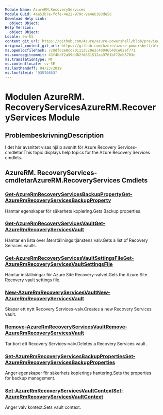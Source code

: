 ```yaml
---
Module Name: AzureRM.RecoveryServices
Module Guid: 4aa53b7e-fcfe-4e22-979c-9a4e6380de58
Download Help Link:
  object Object: 
Help Version:
  object Object: 
Locale: en-US
content_git_url: https://github.com/Azure/azure-powershell/blob/preview/src/ResourceManager/RecoveryServices/Commands.RecoveryServices/help/AzureRM.RecoveryServices.md
original_content_git_url: https://github.com/Azure/azure-powershell/blob/preview/src/ResourceManager/RecoveryServices/Commands.RecoveryServices/help/AzureRM.RecoveryServices.md
ms.openlocfilehash: 720df6ce8cc701113520e2c40046b40ce02ef771
ms.sourcegitcommit: 43f4bdf2a59dd82fd881512aa9761bf72eb5703c
ms.translationtype: MT
ms.contentlocale: sv-SE
ms.lasthandoff: 04/23/2019
ms.locfileid: "93570883"
---
```

# <span data-ttu-id="a3cab-101">Modulen AzureRM. RecoveryServices</span><span class="sxs-lookup"><span data-stu-id="a3cab-101">AzureRM.RecoveryServices Module</span></span>
## <span data-ttu-id="a3cab-102">Problembeskrivning</span><span class="sxs-lookup"><span data-stu-id="a3cab-102">Description</span></span>
<span data-ttu-id="a3cab-103">I det här avsnittet visas hjälp avsnitt för Azure Recovery Services-cmdletar.</span><span class="sxs-lookup"><span data-stu-id="a3cab-103">This topic displays help topics for the Azure Recovery Services cmdlets.</span></span>

## <span data-ttu-id="a3cab-104">AzureRM. RecoveryServices-cmdletar</span><span class="sxs-lookup"><span data-stu-id="a3cab-104">AzureRM.RecoveryServices Cmdlets</span></span>
### [<span data-ttu-id="a3cab-105">Get-AzureRmRecoveryServicesBackupProperty</span><span class="sxs-lookup"><span data-stu-id="a3cab-105">Get-AzureRmRecoveryServicesBackupProperty</span></span>](Get-AzureRmRecoveryServicesBackupProperty.md)
<span data-ttu-id="a3cab-106">Hämtar egenskaper för säkerhets kopiering.</span><span class="sxs-lookup"><span data-stu-id="a3cab-106">Gets Backup properties.</span></span>

### [<span data-ttu-id="a3cab-107">Get-AzureRmRecoveryServicesVault</span><span class="sxs-lookup"><span data-stu-id="a3cab-107">Get-AzureRmRecoveryServicesVault</span></span>](Get-AzureRmRecoveryServicesVault.md)
<span data-ttu-id="a3cab-108">Hämtar en lista över återställnings tjänstens valv.</span><span class="sxs-lookup"><span data-stu-id="a3cab-108">Gets a list of Recovery Services vaults.</span></span>

### [<span data-ttu-id="a3cab-109">Get-AzureRmRecoveryServicesVaultSettingsFile</span><span class="sxs-lookup"><span data-stu-id="a3cab-109">Get-AzureRmRecoveryServicesVaultSettingsFile</span></span>](Get-AzureRmRecoveryServicesVaultSettingsFile.md)
<span data-ttu-id="a3cab-110">Hämtar inställningar för Azure Site Recovery-valvet.</span><span class="sxs-lookup"><span data-stu-id="a3cab-110">Gets the Azure Site Recovery vault settings file.</span></span>

### [<span data-ttu-id="a3cab-111">New-AzureRmRecoveryServicesVault</span><span class="sxs-lookup"><span data-stu-id="a3cab-111">New-AzureRmRecoveryServicesVault</span></span>](New-AzureRmRecoveryServicesVault.md)
<span data-ttu-id="a3cab-112">Skapar ett nytt Recovery Services-valv.</span><span class="sxs-lookup"><span data-stu-id="a3cab-112">Creates a new Recovery Services vault.</span></span>

### [<span data-ttu-id="a3cab-113">Remove-AzureRmRecoveryServicesVault</span><span class="sxs-lookup"><span data-stu-id="a3cab-113">Remove-AzureRmRecoveryServicesVault</span></span>](Remove-AzureRmRecoveryServicesVault.md)
<span data-ttu-id="a3cab-114">Tar bort ett Recovery Services-valv.</span><span class="sxs-lookup"><span data-stu-id="a3cab-114">Deletes a Recovery Services vault.</span></span>

### [<span data-ttu-id="a3cab-115">Set-AzureRmRecoveryServicesBackupProperties</span><span class="sxs-lookup"><span data-stu-id="a3cab-115">Set-AzureRmRecoveryServicesBackupProperties</span></span>](Set-AzureRmRecoveryServicesBackupProperties.md)
<span data-ttu-id="a3cab-116">Anger egenskaper för säkerhets kopierings hantering.</span><span class="sxs-lookup"><span data-stu-id="a3cab-116">Sets the properties for backup management.</span></span>

### [<span data-ttu-id="a3cab-117">Set-AzureRmRecoveryServicesVaultContext</span><span class="sxs-lookup"><span data-stu-id="a3cab-117">Set-AzureRmRecoveryServicesVaultContext</span></span>](Set-AzureRmRecoveryServicesVaultContext.md)
<span data-ttu-id="a3cab-118">Anger valv kontext.</span><span class="sxs-lookup"><span data-stu-id="a3cab-118">Sets vault context.</span></span>

